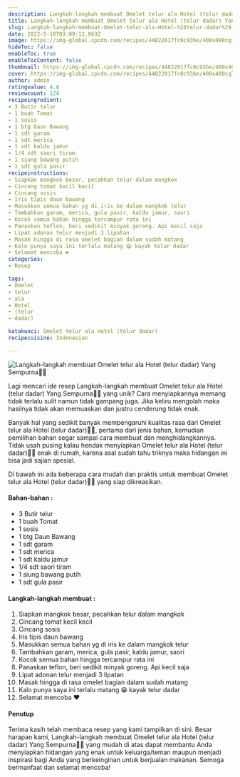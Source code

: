 ```yaml
---
description: Langkah-langkah membuat Omelet telur ala Hotel (telur dadar) Yang Sempurna"
title: Langkah-langkah membuat Omelet telur ala Hotel (telur dadar) Yang Sempurna
slug: Langkah-langkah-membuat-Omelet-telur-ala-Hotel-%28telur-dadar%29-Yang-Sempurna
date: 2022-5-18T03:09:12.063Z
image: https://img-global.cpcdn.com/recipes/44822017fc0c93be/400x400cq70/photo.jpg
hideToc: false
enableToc: true
enableTocContent: false
thumbnail: https://img-global.cpcdn.com/recipes/44822017fc0c93be/400x400cq70/photo.jpg
cover: https://img-global.cpcdn.com/recipes/44822017fc0c93be/400x400cq70/photo.jpg
author: admin
ratingvalue: 4.8
reviewcount: 124
recipeingredient:
- 3 Butir telur
- 1 buah Tomat
- 1 sosis
- 1 btg Daun Bawang
- 1 sdt garam
- 1 sdt merica
- 1 sdt kaldu jamur
- 1/4 sdt saori tiram
- 1 siung bawang putih
- 1 sdt gula pasir
recipeinstructions:
- Siapkan mangkok besar, pecahkan telur dalam mangkok
- Cincang tomat kecil kecil
- Cincang sosis
- Iris tipis daun bawang
- Masukkan semua bahan yg di iris ke dalam mangkok telur
- Tambahkan garam, merica, gula pasir, kaldu jamur, saori
- Kocok semua bahan hingga tercampur rata ini
- Panaskan teflon, beri sedikit minyak goreng. Api kecil saja
- Lipat adonan telur menjadi 3 lipatan
- Masak hingga di rasa omelet bagian dalam sudah matang
- Kalo punya saya ini terlalu matang 😁 kayak telur dadar
- Selamat mencoba ❤️
categories:
- Resep

tags:
- Omelet
- telur
- ala
- Hotel
- (telur
- dadar)

katakunci: Omelet telur ala Hotel (telur dadar)
recipecuisine: Indonesian

---
```


![Langkah-langkah membuat Omelet telur ala Hotel (telur dadar) Yang Sempurna👩‍🍳](https://img-global.cpcdn.com/recipes/44822017fc0c93be/400x400cq70/photo.jpg)

Lagi mencari ide resep Langkah-langkah membuat Omelet telur ala Hotel (telur dadar) Yang Sempurna👩‍🍳 yang unik? Cara menyiapkannya memang tidak terlalu sulit namun tidak gampang juga. Jika keliru mengolah maka hasilnya tidak akan memuaskan dan justru cenderung tidak enak.

Banyak hal yang sedikit banyak mempengaruhi kualitas rasa dari Omelet telur ala Hotel (telur dadar)👩‍🍳, pertama dari jenis bahan, kemudian pemilihan bahan segar sampai cara membuat dan menghidangkannya. Tidak usah pusing kalau hendak menyiapkan Omelet telur ala Hotel (telur dadar)👩‍🍳 enak di rumah, karena asal sudah tahu triknya maka hidangan ini bisa jadi sajian spesial.

Di bawah ini ada beberapa cara mudah dan praktis untuk membuat Omelet telur ala Hotel (telur dadar)👩‍🍳 yang siap dikreasikan.

<!--inarticleads1-->

#### Bahan-bahan :

- 3 Butir telur
- 1 buah Tomat
- 1 sosis
- 1 btg Daun Bawang
- 1 sdt garam
- 1 sdt merica
- 1 sdt kaldu jamur
- 1/4 sdt saori tiram
- 1 siung bawang putih
- 1 sdt gula pasir

<!--inarticleads2-->

#### Langkah-langkah membuat :

1. Siapkan mangkok besar, pecahkan telur dalam mangkok
1. Cincang tomat kecil kecil
1. Cincang sosis
1. Iris tipis daun bawang
1. Masukkan semua bahan yg di iris ke dalam mangkok telur
1. Tambahkan garam, merica, gula pasir, kaldu jamur, saori
1. Kocok semua bahan hingga tercampur rata ini
1. Panaskan teflon, beri sedikit minyak goreng. Api kecil saja
1. Lipat adonan telur menjadi 3 lipatan
1. Masak hingga di rasa omelet bagian dalam sudah matang
1. Kalo punya saya ini terlalu matang 😁 kayak telur dadar
1. Selamat mencoba ❤️

#### Penutup

Terima kasih telah membaca resep yang kami tampilkan di sini. Besar harapan kami, Langkah-langkah membuat Omelet telur ala Hotel (telur dadar) Yang Sempurna👩‍🍳 yang mudah di atas dapat membantu Anda menyiapkan hidangan yang enak untuk keluarga/teman maupun menjadi inspirasi bagi Anda yang berkeinginan untuk berjualan makanan. Semoga bermanfaat dan selamat mencoba!